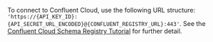 To connect to Confluent Cloud, use the following URL structure: `'https://{API_KEY_ID}:{API_SECRET_URL_ENCODED}@{CONFLUENT_REGISTRY_URL}:443'`. See the [Confluent Cloud Schema Registry Tutorial](https://docs.confluent.io/platform/current/schema-registry/schema_registry_ccloud_tutorial.html) for further detail.